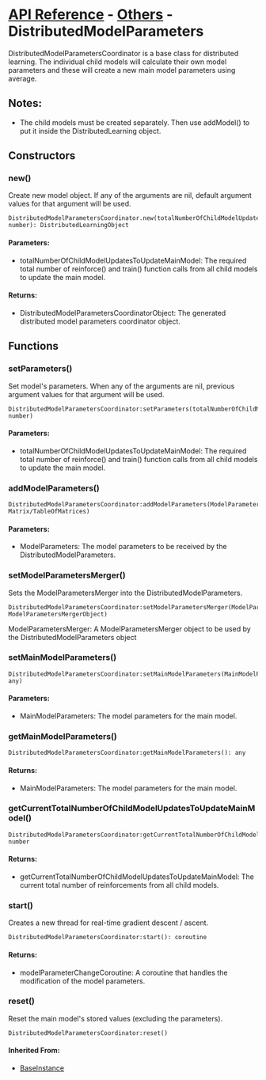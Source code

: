 # [API Reference](../../API.md) - [Others](../Others.md) - DistributedModelParameters

DistributedModelParametersCoordinator is a base class for distributed learning. The individual child models will calculate their own model parameters and these will create a new main model parameters using average.

## Notes:

* The child models must be created separately. Then use addModel() to put it inside the DistributedLearning object.

## Constructors

### new()

Create new model object. If any of the arguments are nil, default argument values for that argument will be used.

```
DistributedModelParametersCoordinator.new(totalNumberOfChildModelUpdatesToUpdateMainModel: number): DistributedLearningObject
```

#### Parameters:

* totalNumberOfChildModelUpdatesToUpdateMainModel: The required total number of reinforce() and train() function calls from all child models to update the main model.

#### Returns:

* DistributedModelParametersCoordinatorObject: The generated distributed model parameters coordinator object.

## Functions

### setParameters()

Set model's parameters. When any of the arguments are nil, previous argument values for that argument will be used.

```
DistributedModelParametersCoordinator:setParameters(totalNumberOfChildModelUpdatesToUpdateMainModel: number)
```

#### Parameters:

* totalNumberOfChildModelUpdatesToUpdateMainModel: The required total number of reinforce() and train() function calls from all child models to update the main model.

### addModelParameters()

```
DistributedModelParametersCoordinator:addModelParameters(ModelParameters: Matrix/TableOfMatrices)
```

#### Parameters:

* ModelParameters: The model parameters to be received by the DistributedModelParameters.

### setModelParametersMerger()

Sets the ModelParametersMerger into the DistributedModelParameters.

```
DistributedModelParametersCoordinator:setModelParametersMerger(ModelParametersMerger: ModelParametersMergerObject)
```

ModelParametersMerger: A ModelParametersMerger object to be used by the DistributedModelParameters object

### setMainModelParameters()

```
DistributedModelParametersCoordinator:setMainModelParameters(MainModelParameters: any)
```

#### Parameters:

* MainModelParameters: The model parameters for the main model.

### getMainModelParameters()

```
DistributedModelParametersCoordinator:getMainModelParameters(): any
```

#### Returns:

* MainModelParameters: The model parameters for the main model.

### getCurrentTotalNumberOfChildModelUpdatesToUpdateMainModel()

```
DistributedModelParametersCoordinator:getCurrentTotalNumberOfChildModelUpdatesToUpdateMainModel(): number
```

#### Returns:

* getCurrentTotalNumberOfChildModelUpdatesToUpdateMainModel: The current total number of reinforcements from all child models.

### start()

Creates a new thread for real-time gradient descent / ascent.

```
DistributedModelParametersCoordinator:start(): coroutine
```

#### Returns:

* modelParameterChangeCoroutine: A coroutine that handles the modification of the model parameters.

### reset()

Reset the main model's stored values (excluding the parameters).

```
DistributedModelParametersCoordinator:reset()
```

#### Inherited From:

* [BaseInstance]()
